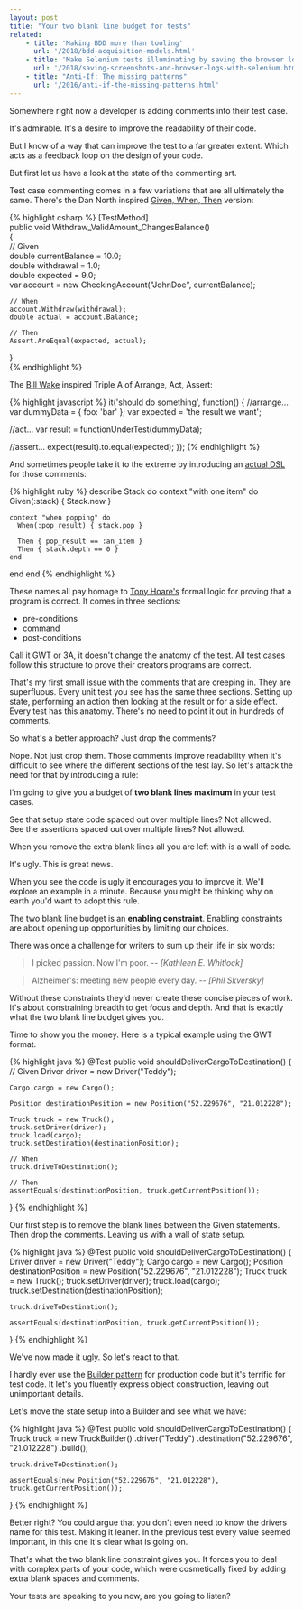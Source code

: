 ```yaml
---
layout: post
title: "Your two blank line budget for tests"
related: 
    - title: 'Making BDD more than tooling'
      url: '/2018/bdd-acquisition-models.html'
    - title: 'Make Selenium tests illuminating by saving the browser log and a screenshot'
      url: '/2018/saving-screenshots-and-browser-logs-with-selenium.html'
    - title: "Anti-If: The missing patterns"
      url: '/2016/anti-if-the-missing-patterns.html'
---
```


Somewhere right now a developer is adding comments into their test case. 

It's admirable. It's a desire to improve the readability of their code.

But I know of a way that can improve the test to a far greater extent. Which acts as a feedback loop on the design of your code.

But first let us have a look at the state of the commenting art.

Test case commenting comes in a few variations that are all ultimately the same. There's the Dan North inspired [Given, When, Then](http://www.blog.j-labs.pl/2017/02/Given-When-Then-pattern-in-unit-tests) version:

{% highlight csharp %}
[TestMethod]  
public void Withdraw_ValidAmount_ChangesBalance()  
{  
    // Given  
    double currentBalance = 10.0;  
    double withdrawal = 1.0;  
    double expected = 9.0;  
    var account = new CheckingAccount("JohnDoe", currentBalance);  

    // When  
    account.Withdraw(withdrawal);  
    double actual = account.Balance;  

    // Then  
    Assert.AreEqual(expected, actual);  
}  
{% endhighlight %}

The [Bill Wake](https://xp123.com/articles/3a-arrange-act-assert/) inspired Triple A of Arrange, Act, Assert:

{% highlight javascript %}
it('should do something', function() {
  //arrange...
  var dummyData = { foo: 'bar' };
  var expected = 'the result we want';
 
  //act...
  var result = functionUnderTest(dummyData);
 
  //assert...
  expect(result).to.equal(expected);
});
{% endhighlight %}

And sometimes people take it to the extreme by introducing an [actual DSL](https://github.com/jimweirich/rspec-given) for those comments:

{% highlight ruby %}
describe Stack do
  context "with one item" do
     Given(:stack) { Stack.new }

    context "when popping" do
      When(:pop_result) { stack.pop }

      Then { pop_result == :an_item }
      Then { stack.depth == 0 }
    end
  end
end
{% endhighlight %}

These names all pay homage to [Tony Hoare's](https://en.wikipedia.org/wiki/Hoare_logic) formal logic for proving that a program is correct. It comes in three sections:

* pre-conditions
* command
* post-conditions

Call it GWT or 3A, it doesn't change the anatomy of the test. All test cases follow this structure to prove their creators programs are correct.

That's my first small issue with the comments that are creeping in. They are superfluous. Every unit test you see has the same three sections. Setting up state, performing an action then looking at the result or for a side effect. Every test has this anatomy. There's no need to point it out in hundreds of comments.

So what's a better approach? Just drop the comments?

Nope. Not just drop them. Those comments improve readability when it's difficult to see where the different sections of the test lay. So let's attack the need for that by introducing a rule:

I'm going to give you a budget of __two blank lines maximum__ in your test cases.

See that setup state code spaced out over multiple lines? Not allowed.  
See the assertions spaced out over multiple lines? Not allowed.

When you remove the extra blank lines all you are left with is a wall of code. 

It's ugly. This is great news.

When you see the code is ugly it encourages you to improve it. We'll explore an example in a minute. Because you might be thinking why on earth you'd want to adopt this rule.

The two blank line budget is an __enabling constraint__. Enabling constraints are about opening up opportunities by limiting our choices.

There was once a challenge for writers to sum up their life in six words:

> I picked passion. Now I'm poor. 
> -- <cite>[Kathleen E. Whitlock]

> Alzheimer's: meeting new people every day. 
> -- <cite> [Phil Skversky]

Without these constraints they'd never create these concise pieces of work. It's about constraining breadth to get focus and depth. And that is exactly what the two blank line budget gives you.

Time to show you the money. Here is a typical example using the GWT format. 

{% highlight java %}
@Test
public void shouldDeliverCargoToDestination() {
    // Given
    Driver driver = new Driver("Teddy");
    
    Cargo cargo = new Cargo();
    
    Position destinationPosition = new Position("52.229676", "21.012228");
    
    Truck truck = new Truck();
    truck.setDriver(driver);
    truck.load(cargo);
    truck.setDestination(destinationPosition);

    // When
    truck.driveToDestination();

    // Then
    assertEquals(destinationPosition, truck.getCurrentPosition());
}
{% endhighlight %}

Our first step is to remove the blank lines between the Given statements. Then drop the comments. Leaving us with a wall of state setup.

{% highlight java %}
@Test
public void shouldDeliverCargoToDestination() {
    Driver driver = new Driver("Teddy");
    Cargo cargo = new Cargo();
    Position destinationPosition = new Position("52.229676", "21.012228");
    Truck truck = new Truck();
    truck.setDriver(driver);
    truck.load(cargo);
    truck.setDestination(destinationPosition);

    truck.driveToDestination();

    assertEquals(destinationPosition, truck.getCurrentPosition());
}
{% endhighlight %}

We've now made it ugly. So let's react to that.

I hardly ever use the [Builder pattern](http://www.natpryce.com/articles/000714.html) for production code but it's terrific for test code. It let's you fluently express object construction, leaving out unimportant details.

Let's move the state setup into a Builder and see what we have:

{% highlight java %}
@Test
public void shouldDeliverCargoToDestination() {
    Truck truck = new TruckBuilder()
                .driver("Teddy")
                .destination("52.229676", "21.012228")
                .build();

    truck.driveToDestination();

    assertEquals(new Position("52.229676", "21.012228"), truck.getCurrentPosition());
}
{% endhighlight %}

Better right? You could argue that you don't even need to know the drivers name for this test. Making it leaner. In the previous test every value seemed important, in this one it's clear what is going on.

That's what the two blank line constraint gives you. It forces you to deal with complex parts of your code, which were cosmetically fixed by adding extra blank spaces and comments.

Your tests are speaking to you now, are you going to listen?
